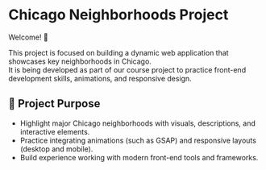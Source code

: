 # Chicago Neighborhoods Project

Welcome! 👋

This project is focused on building a dynamic web application that showcases key neighborhoods in Chicago.  
It is being developed as part of our course project to practice front-end development skills, animations, and responsive design.

## 🚀 Project Purpose

- Highlight major Chicago neighborhoods with visuals, descriptions, and interactive elements.
- Practice integrating animations (such as GSAP) and responsive layouts (desktop and mobile).
- Build experience working with modern front-end tools and frameworks.



